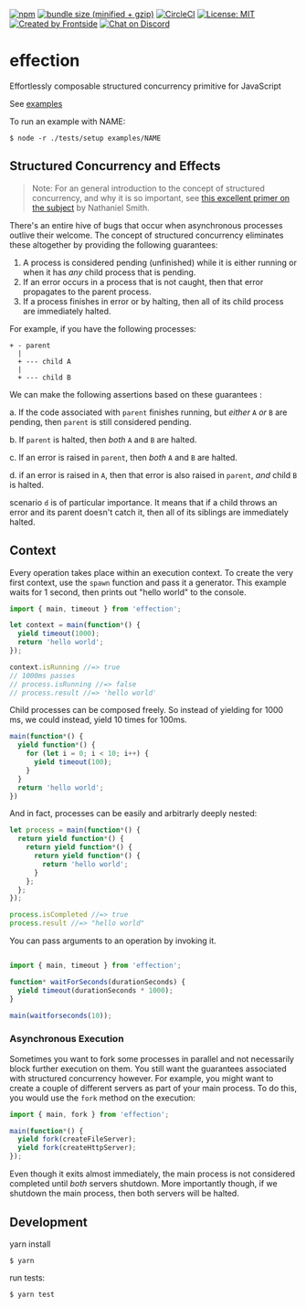 [![npm](https://img.shields.io/npm/v/effection.svg)](https://www.npmjs.com/package/effection)
[![bundle size (minified + gzip)](https://img.shields.io/bundlephobia/minzip/effection)](https://bundlephobia.com/result?p=effection)
[![CircleCI](https://circleci.com/gh/thefrontside/effection.svg?style=svg)](https://circleci.com/gh/thefrontside/effection)
[![License: MIT](https://img.shields.io/badge/License-MIT-yellow.svg)](https://opensource.org/licenses/MIT)
[![Created by Frontside](https://img.shields.io/badge/created%20by-frontside.io-blue.svg)](https://frontside.com)
[![Chat on Discord](https://img.shields.io/discord/700803887132704931?Label=Discord)](https://discord.gg/Ug5nWH8)

# effection

Effortlessly composable structured concurrency primitive for
JavaScript

See [examples](examples/)

To run an example with NAME:

``` text
$ node -r ./tests/setup examples/NAME
```

## Structured Concurrency and Effects

> Note: For an general introduction to the concept of structured
> concurrency, and why it is so important, see [this excellent primer
> on the subject][1] by Nathaniel Smith.

There's an entire hive of bugs that occur when asynchronous processes
outlive their welcome. The concept of structured concurrency eliminates
these altogether by providing the following guarantees:

1. A process is considered pending (unfinished) while it is either
   running or when it has _any_ child process that is pending.
2. If an error occurs in a process that is not caught, then that error
   propagates to the parent process.
3. If a process finishes in error or by halting, then all of its child
   process are immediately halted.

For example, if you have the following processes:

``` text
+ - parent
  |
  + --- child A
  |
  + --- child B
```

We can make the following assertions based on these guarantees :

a. If the code associated with `parent` finishes running, but _either_ `A`
_or_ `B` are pending, then `parent` is still considered pending.

b. If `parent` is halted, then _both_ `A` and `B` are halted.

c. If an error is raised in `parent`, then _both_ `A` and `B` are
halted.

d. if an error is raised in `A`, then that error is also raised in
`parent`, _and_ child `B` is halted.

scenario `d` is of particular importance. It means that if a child
throws an error and its parent doesn't catch it, then all of its
siblings are immediately halted.

## Context

Every operation takes place within an execution context. To create the
very first context, use the `spawn` function and pass it a generator. This
example waits for 1 second, then prints out "hello world" to
the console.

``` javascript
import { main, timeout } from 'effection';

let context = main(function*() {
  yield timeout(1000);
  return 'hello world';
});

context.isRunning //=> true
// 1000ms passes
// process.isRunning //=> false
// process.result //=> 'hello world'
```

Child processes can be composed freely. So instead of yielding for
1000 ms, we could instead, yield 10 times for 100ms.

``` javascript
main(function*() {
  yield function*() {
    for (let i = 0; i < 10; i++) {
      yield timeout(100);
    }
  }
  return 'hello world';
})
```

And in fact, processes can be easily and arbitrarly deeply nested:

``` javascript
let process = main(function*() {
  return yield function*() {
    return yield function*() {
      return yield function*() {
        return 'hello world';
      }
    };
  };
});

process.isCompleted //=> true
process.result //=> "hello world"
```

You can pass arguments to an operation by invoking it.

``` javascript

import { main, timeout } from 'effection';

function* waitForSeconds(durationSeconds) {
  yield timeout(durationSeconds * 1000);
}

main(waitforseconds(10));
```

### Asynchronous Execution

Sometimes you want to fork some processes in parallel and not
necessarily block further execution on them. You still want the
guarantees associated with structured concurrency however. For
example, you might want to create a couple of different servers as
part of your main process. To do this, you would use the `fork` method
on the execution:

``` javascript
import { main, fork } from 'effection';

main(function*() {
  yield fork(createFileServer);
  yield fork(createHttpServer);
});
```

Even though it exits almost immediately, the main process is not
considered completed until _both_ servers shutdown. More importantly
though, if we shutdown the main process, then both servers will be
halted.

## Development

yarn install

``` text
$ yarn
```

run tests:

``` text
$ yarn test
```

[1]: https://vorpus.org/blog/notes-on-structured-concurrency-or-go-statement-considered-harmful/
